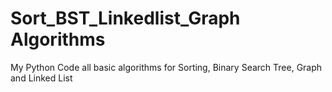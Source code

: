 # Sort_BST_Linkedlist_Graph Algorithms
My Python Code all basic algorithms for Sorting, Binary Search Tree, Graph and Linked List
